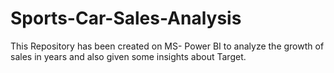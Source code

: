 # Sports-Car-Sales-Analysis
This Repository has been created on MS- Power BI to analyze the growth of sales in years and also given some insights about Target.
